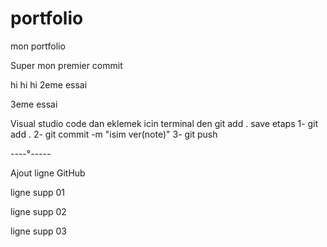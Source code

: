 # portfolio

mon portfolio

Super mon premier commit

hi hi hi
2eme essai

3eme essai

Visual studio code dan eklemek icin
terminal den git add . 
save etaps
1- git add .
2- git commit -m "isim ver(note)"
3- git push   

----°-----

Ajout ligne GitHub

ligne supp 01

ligne supp 02

ligne supp 03